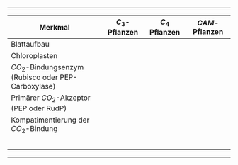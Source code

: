 
---

| Merkmal                                                | $C_3$-Pflanzen | $C_4$ Pflanzen | $CAM$-Pflanzen |
| ------------------------------------------------------ | -------------- | -------------- | -------------- |
| Blattaufbau                                            |                |                |                |
| Chloroplasten                                          |                |                |                |
| $CO_2$-Bindungsenzym<br>(Rubisco oder PEP-Carboxylase) |                |                |                |
| Primärer $CO_2$-Akzeptor<br>(PEP oder RudP)            |                |                |                |
| Kompatimentierung der $CO_2$-Bindung<br>               |                |                |                |
|                                                        |                |                |                |
|                                                        |                |                |                |
|                                                        |                |                |                |
|                                                        |                |                |                |
|                                                        |                |                |                |

---
